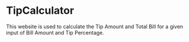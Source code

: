 # TipCalculator
This website is used to calculate the Tip Amount and Total Bill for a given input of Bill Amount and Tip Percentage.
